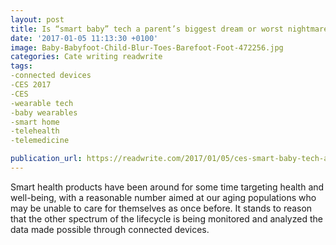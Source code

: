 ```yaml
---
layout: post
title: Is “smart baby” tech a parent’s biggest dream or worst nightmare?
date: '2017-01-05 11:13:30 +0100'
image: Baby-Babyfoot-Child-Blur-Toes-Barefoot-Foot-472256.jpg
categories: Cate writing readwrite
tags:
-connected devices
-CES 2017
-CES
-wearable tech
-baby wearables
-smart home
-telehealth
-telemedicine

publication_url: https://readwrite.com/2017/01/05/ces-smart-baby-tech-a-parents-dream-or-nightmare-dl1/
---
```

Smart health products have been around for some time targeting health and well-being, with a reasonable number aimed at our aging populations who may be unable to care for themselves as once before. It stands to reason that the other spectrum of the lifecycle is being monitored and analyzed the data made possible through connected devices.
